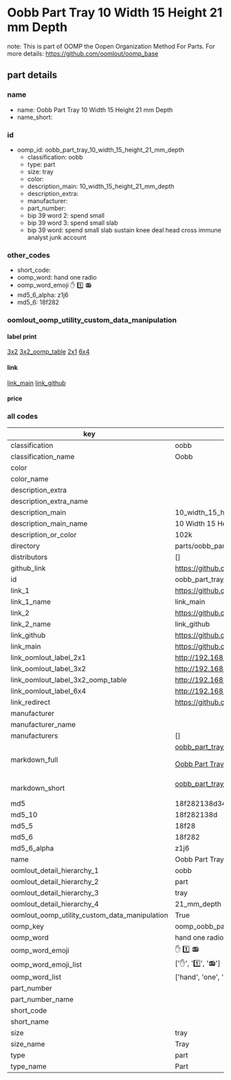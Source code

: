 # Oobb Part Tray 10 Width 15 Height 21 mm Depth  

note: This is part of OOMP the Oopen Organization Method For Parts. For more details: https://github.com/oomlout/oomp_base

##  part details
  







### name
* name: Oobb Part Tray 10 Width 15 Height 21 mm Depth
* name_short: 
### id
* oomp_id: oobb_part_tray_10_width_15_height_21_mm_depth
  * classification: oobb
  * type: part
  * size: tray
  * color: 
  * description_main: 10_width_15_height_21_mm_depth
  * description_extra: 
  * manufacturer: 
  * part_number: 
  * bip 39 word 2: spend small
  * bip 39 word 3: spend small slab
  * bip 39 word: spend small slab sustain knee deal head cross immune analyst junk account

### other_codes
* short_code: 
* oomp_word: hand one radio
* oomp_word_emoji :hand: :one: :radio:
* md5_6_alpha: z1j6
* md5_6: 18f282






### oomlout_oomp_utility_custom_data_manipulation
#### label print
[3x2](http://192.168.1.245:1112/?label=oomp%20z1j6)
[3x2_oomp_table](http://192.168.1.108:1112/?label=oomp%20z1j6)
[2x1](http://192.168.1.242:1112/?label=oomp%20z1j6)
[6x4](http://192.168.1.55:1112/?label=oomp%20z1j6)    

#### link

[link_main](https://github.com/oomlout/oomlout_oomp_version_1_messy/tree/main/parts/oobb_part_tray_10_width_15_height_21_mm_depth) [link_github](https://github.com/oomlout/oomlout_oomp_version_1_messy/tree/main/parts/oobb_part_tray_10_width_15_height_21_mm_depth)                             

#### price







### all codes 
| key | value |  
| --- | --- |  
| classification | oobb |  
| classification_name | Oobb |  
| color |  |  
| color_name |  |  
| description_extra |  |  
| description_extra_name |  |  
| description_main | 10_width_15_height_21_mm_depth |  
| description_main_name | 10 Width 15 Height 21 mm Depth |  
| description_or_color | 102k |  
| directory | parts/oobb_part_tray_10_width_15_height_21_mm_depth |  
| distributors | [] |  
| github_link | https://github.com/oomlout/oomlout_oomp_part_src/tree/main/parts/oobb_part_tray_10_width_15_height_21_mm_depth |  
| id | oobb_part_tray_10_width_15_height_21_mm_depth |  
| link_1 | https://github.com/oomlout/oomlout_oomp_version_1_messy/tree/main/parts/oobb_part_tray_10_width_15_height_21_mm_depth |  
| link_1_name | link_main |  
| link_2 | https://github.com/oomlout/oomlout_oomp_version_1_messy/tree/main/parts/oobb_part_tray_10_width_15_height_21_mm_depth |  
| link_2_name | link_github |  
| link_github | https://github.com/oomlout/oomlout_oomp_version_1_messy/tree/main/parts/oobb_part_tray_10_width_15_height_21_mm_depth |  
| link_main | https://github.com/oomlout/oomlout_oomp_version_1_messy/tree/main/parts/oobb_part_tray_10_width_15_height_21_mm_depth |  
| link_oomlout_label_2x1 | http://192.168.1.242:1112/?label=oomp%20z1j6 |  
| link_oomlout_label_3x2 | http://192.168.1.245:1112/?label=oomp%20z1j6 |  
| link_oomlout_label_3x2_oomp_table | http://192.168.1.108:1112/?label=oomp%20z1j6 |  
| link_oomlout_label_6x4 | http://192.168.1.55:1112/?label=oomp%20z1j6 |  
| link_redirect | https://github.com/oomlout/oomlout_oomp_version_1_messy/tree/main/parts/oobb_part_tray_10_width_15_height_21_mm_depth |  
| manufacturer |  |  
| manufacturer_name |  |  
| manufacturers | [] |  
| markdown_full | [oobb_part_tray_10_width_15_height_21_mm_depth](none)<br>[](none)<br>[Oobb Part Tray 10 Width 15 Height 21 Mm Depth](none)<br><br> |  
| markdown_short | [oobb_part_tray_10_width_15_height_21_mm_depth](none)<br><br> |  
| md5 | 18f282138d340d40e0bdcdaf95f31e8a |  
| md5_10 | 18f282138d |  
| md5_5 | 18f28 |  
| md5_6 | 18f282 |  
| md5_6_alpha | z1j6 |  
| name | Oobb Part Tray 10 Width 15 Height 21 mm Depth |  
| oomlout_detail_hierarchy_1 | oobb |  
| oomlout_detail_hierarchy_2 | part |  
| oomlout_detail_hierarchy_3 | tray |  
| oomlout_detail_hierarchy_4 | 21_mm_depth |  
| oomlout_oomp_utility_custom_data_manipulation | True |  
| oomp_key | oomp_oobb_part_tray_10_width_15_height_21_mm_depth |  
| oomp_word | hand one radio |  
| oomp_word_emoji | :hand: :one: :radio: |  
| oomp_word_emoji_list | [':hand:', ':one:', ':radio:'] |  
| oomp_word_list | ['hand', 'one', 'radio'] |  
| part_number |  |  
| part_number_name |  |  
| short_code |  |  
| short_name |  |  
| size | tray |  
| size_name | Tray |  
| type | part |  
| type_name | Part |  

